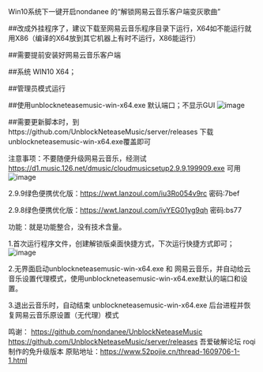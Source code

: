 Win10系统下一键开启nondanee 的“解锁网易云音乐客户端变灰歌曲”

##改成外挂程序了，建议下载至网易云音乐程序目录下运行，X64如不能运行就用X86（编译的X64放到其它机器上有时不运行，X86能运行）

##需要提前安装好网易云音乐客户端

##系统  WIN10 X64；

##管理员模式运行

##使用unblockneteasemusic-win-x64.exe 默认端口；不显示GUI
![image](https://github.com/maxkingmax/win10-Auto-deploy-nondanee-unblockneteasemusic/blob/main/proxy.png)

##需要更新脚本时，到https://github.com/UnblockNeteaseMusic/server/releases
下载unblockneteasemusic-win-x64.exe覆盖即可

注意事项：不要随便升级网易云音乐，经测试 https://d1.music.126.net/dmusic/cloudmusicsetup2.9.9.199909.exe 可用
![image](https://github.com/maxkingmax/win10-Auto-deploy-nondanee-unblockneteasemusic/blob/main/cloudmusicV.png)

2.9.9绿色便携优化版：https://wwt.lanzoul.com/iu3Ro054v9rc 密码:7bef

2.9.8绿色便携优化版：https://wwt.lanzoul.com/ivYEG01yg9qh 密码:bs77


功能：就是功能整合，没有技术含量。

1.首次运行程序文件，创建解锁版桌面快捷方式，下次运行快捷方式即可；![image](https://github.com/maxkingmax/win10-Auto-deploy-nondanee-unblockneteasemusic/blob/main/desttoplinkicon.png)

2.无界面启动unblockneteasemusic-win-x64.exe 和 网易云音乐，并自动给云音乐设置代理模式，使用unblockneteasemusic-win-x64.exe默认的端口和设置。

3.退出云音乐时，自动结束 unblockneteasemusic-win-x64.exe 后台进程并恢复网易云音乐原设置（无代理）模式

鸣谢：
https://github.com/nondanee/UnblockNeteaseMusic
https://github.com/UnblockNeteaseMusic/server/releases
吾爱破解论坛 roqi  制作的免升级版本 原贴地址：https://www.52pojie.cn/thread-1609706-1-1.html
